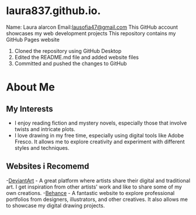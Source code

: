 # laura837.github.io.
Name: Laura alarcon
Email:lausofia47@gmail.com
This GitHub account showcases my web development projects
This repository contains my GitHub Pages website
1. Cloned the repository using GitHub Desktop
2. Edited the README.md file and added website files
3. Committed and pushed the changes to GitHub

# About Me
## My Interests
- I enjoy reading fiction and mystery novels, especially those that involve twists and intricate plots.
- I love drawing in my free time, especially using digital tools like Adobe Fresco. It allows me to explore creativity and experiment with different styles and techniques.
## Websites i Recomemd 
 -[DeviantArt](https://www.deviantart.com) - A great platform where artists share their digital and traditional art. I get inspiration from other artists' work and like to share some of my own creations.
 -[Behance](https://www.behance.net) - A fantastic website to explore professional portfolios from designers, illustrators, and other creatives. It also allows me to showcase my digital drawing projects.
